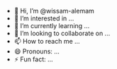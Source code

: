 - 👋 Hi, I’m @wissam-alemam
- 👀 I’m interested in ...
- 🌱 I’m currently learning ...
- 💞️ I’m looking to collaborate on ...
- 📫 How to reach me ...
- 😄 Pronouns: ...
- ⚡ Fun fact: ...

<!---
wissam-alemam/wissam-alemam is a ✨ special ✨ repository because its `README.md` (this file) appears on your GitHub profile.
You can click the Preview link to take a look at your changes.
--->
